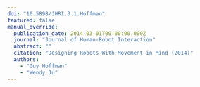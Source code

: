 ```yaml
---
doi: "10.5898/JHRI.3.1.Hoffman"
featured: false
manual_override:
  publication_date: 2014-03-01T00:00:00.000Z
  journal: "Journal of Human-Robot Interaction"
  abstract: ""
  citation: "Designing Robots With Movement in Mind (2014)"
  authors:
    - "Guy Hoffman"
    - "Wendy Ju"
---
```


<!-- You can add additional content about this publication here if needed -->

